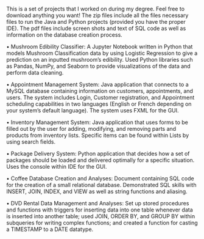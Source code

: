 This is a set of projects that I worked on during my degree. Feel free to download anything you want!
The zip files include all the files necessary files to run the Java and Python projects (provided you have the proper IDE).
The pdf files include screen shots and text of SQL code as well as information on the database creation process.

•	Mushroom Edibility Classifier: A Jupyter Notebook written in Python that models Mushroom Classification data by using Logistic Regression to give a prediction on an inputted mushroom’s edibility. 
Used Python libraries such as Pandas, NumPy, and Seaborn to provide visualizations of the data and perform data cleaning.

•	Appointment Management System: Java application that connects to a MySQL database containing information on customers, appointments, and users. 
The system includes Login, Customer registration, and Appointment scheduling capabilities in two languages (English or French depending on your system’s default language). 
The system uses FXML for the GUI. 

•	Inventory Management System: Java application that uses forms to be filled out by the user for adding, modifying, and removing parts and products from inventory lists. 
Specific items can be found within Lists by using search fields.


•	Package Delivery System: Python application that decides how a set of packages should be loaded and 
delivered optimally for a specific situation. Uses the console within IDE for the GUI.

•	Coffee Database Creation and Analyses: Document containing SQL code for the creation of a small relational database. 
Demonstrated SQL skills with INSERT, JOIN, INDEX, and VIEW as well as string functions and aliasing.

•	DVD Rental Data Management and Analyses: Set up stored procedures and functions with triggers for inserting data into one table whenever data is inserted into another table; 
used JOIN, ORDER BY, and GROUP BY within subqueries for writing complex functions; and created a function for casting a TIMESTAMP to a DATE datatype.
